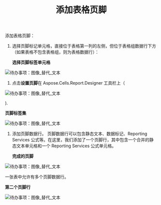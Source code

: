 ﻿---
title: 添加表格页脚
type: docs
weight: 50
url: /zh/reportingservices/adding-table-footers/
---
添加表格页脚：

1. 选择页脚标记单元格，直接位于表格第一列的左侧，但位于表格组数据行下方（如果表格不包含表格组，则为表格数据行）：

   **选择页脚标签单元格** 

![待办事项：图像_替代_文本](adding-table-footers_1.png)




1. 点击**设置页脚**在 Aspose.Cells.Report.Designer 工具栏上（

![待办事项：图像_替代_文本](adding-table-footers_2.png)

). 

**页脚标签集** 

![待办事项：图像_替代_文本](adding-table-footers_3.png)




1. 添加页脚数据行。
页脚数据行可以包含静态文本、数据标记、Reporting Services 公式等。在这里，我们添加了一个页脚行，其中包含一个合并的静态文本单元格和一个 Reporting Services 公式单元格。

   **完成的页脚** 

![待办事项：图像_替代_文本](adding-table-footers_4.png)



一张表中允许有多个页脚数据行。

**第二个页脚行** 

![待办事项：图像_替代_文本](adding-table-footers_5.png)
